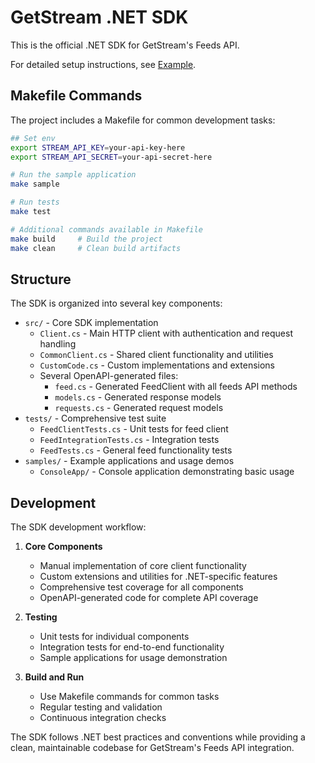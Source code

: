 # GetStream .NET SDK

This is the official .NET SDK for GetStream's Feeds API.

For detailed setup instructions, see [Example](samples/ConsoleApp/Program.cs).

## Makefile Commands

The project includes a Makefile for common development tasks:

```bash
## Set env
export STREAM_API_KEY=your-api-key-here
export STREAM_API_SECRET=your-api-secret-here

# Run the sample application
make sample

# Run tests
make test

# Additional commands available in Makefile
make build     # Build the project
make clean     # Clean build artifacts
```

## Structure

The SDK is organized into several key components:

- `src/` - Core SDK implementation
  - `Client.cs` - Main HTTP client with authentication and request handling
  - `CommonClient.cs` - Shared client functionality and utilities
  - `CustomCode.cs` - Custom implementations and extensions
  - Several OpenAPI-generated files:
    - `feed.cs` - Generated FeedClient with all feeds API methods
    - `models.cs` - Generated response models
    - `requests.cs` - Generated request models
- `tests/` - Comprehensive test suite
  - `FeedClientTests.cs` - Unit tests for feed client
  - `FeedIntegrationTests.cs` - Integration tests
  - `FeedTests.cs` - General feed functionality tests
- `samples/` - Example applications and usage demos
  - `ConsoleApp/` - Console application demonstrating basic usage

## Development

The SDK development workflow:

1. **Core Components**
   - Manual implementation of core client functionality
   - Custom extensions and utilities for .NET-specific features
   - Comprehensive test coverage for all components
   - OpenAPI-generated code for complete API coverage

2. **Testing**
   - Unit tests for individual components
   - Integration tests for end-to-end functionality
   - Sample applications for usage demonstration

3. **Build and Run**
   - Use Makefile commands for common tasks
   - Regular testing and validation
   - Continuous integration checks

The SDK follows .NET best practices and conventions while providing a clean, maintainable codebase for GetStream's Feeds API integration.

